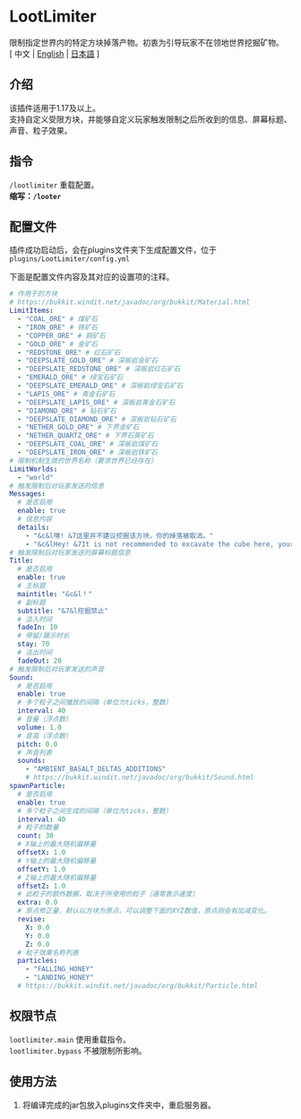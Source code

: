 # LootLimiter
限制指定世界内的特定方块掉落产物。初衷为引导玩家不在领地世界挖掘矿物。  
[ 中文 | [English](https://github.com/reuAC/LootLimiter/blob/reuAC/README_EN.md) | [日本語](https://github.com/reuAC/LootLimiter/blob/reuAC/README_JP.md) ]

## 介绍
该插件适用于1.17及以上。  
支持自定义受限方块，并能够自定义玩家触发限制之后所收到的信息、屏幕标题、声音、粒子效果。
## 指令
`/lootlimiter` 重载配置。  
**缩写：`/looter`**

## 配置文件
插件成功启动后，会在plugins文件夹下生成配置文件，位于 `plugins/LootLimiter/config.yml`  

下面是配置文件内容及其对应的设置项的注释。

```yaml
# 作用于的方块
# https://bukkit.windit.net/javadoc/org/bukkit/Material.html
LimitItems:
  - "COAL_ORE" # 煤矿石
  - "IRON_ORE" # 铁矿石
  - "COPPER_ORE" # 铜矿石
  - "GOLD_ORE" # 金矿石
  - "REDSTONE_ORE" # 红石矿石
  - "DEEPSLATE_GOLD_ORE" # 深板岩金矿石
  - "DEEPSLATE_REDSTONE_ORE" # 深板岩红石矿石
  - "EMERALD_ORE" # 绿宝石矿石
  - "DEEPSLATE_EMERALD_ORE" # 深板岩绿宝石矿石
  - "LAPIS_ORE" # 青金石矿石
  - "DEEPSLATE_LAPIS_ORE" # 深板岩青金石矿石
  - "DIAMOND_ORE" # 钻石矿石
  - "DEEPSLATE_DIAMOND_ORE" # 深板岩钻石矿石
  - "NETHER_GOLD_ORE" # 下界金矿石
  - "NETHER_QUARTZ_ORE" # 下界石英矿石
  - "DEEPSLATE_COAL_ORE" # 深板岩煤矿石
  - "DEEPSLATE_IRON_ORE" # 深板岩铁矿石
# 限制机制生效的世界名称（要求世界已经存在）
LimitWorlds:
  - "world"
# 触发限制后对玩家发送的信息
Messages:
  # 是否启用
  enable: true
  # 信息内容
  details:
    - "&c&l嘿! &7这里并不建议挖掘该方块，你的掉落被取消。"
    - "&c&lHey! &7It is not recommended to excavate the cube here, your drop is canceled."
# 触发限制后对玩家发送的屏幕标题信息
Title:
  # 是否启用
  enable: true
  # 主标题
  maintitle: "&c&l！"
  # 副标题
  subtitle: "&7&l挖掘禁止"
  # 淡入时间
  fadeIn: 10
  # 停留/展示时长
  stay: 70
  # 淡出时间
  fadeOut: 20
# 触发限制后对玩家发送的声音
Sound:
  # 是否启用
  enable: true
  # 多个粒子之间播放的间隔（单位为ticks，整数）
  interval: 40
  # 音量（浮点数）
  volume: 1.0
  # 音高（浮点数）
  pitch: 0.0
  # 声音列表
  sounds:
    - "AMBIENT_BASALT_DELTAS_ADDITIONS"
    # https://bukkit.windit.net/javadoc/org/bukkit/Sound.html
spawnParticle:
  # 是否启用
  enable: true
  # 多个粒子之间生成的间隔（单位为ticks，整数）
  interval: 40
  # 粒子的数量
  count: 30
  # X轴上的最大随机偏移量
  offsetX: 1.0
  # Y轴上的最大随机偏移量
  offsetY: 1.0
  # Z轴上的最大随机偏移量
  offsetZ: 1.0
  # 此粒子的额外数据，取决于所使用的粒子（通常表示速度）
  extra: 0.0
  # 原点修正量，默认以方块为原点，可以调整下面的XYZ数值，原点则会有加减变化。
  revise:
    X: 0.0
    Y: 0.0
    Z: 0.0
  # 粒子效果名称列表
  particles:
    - "FALLING_HONEY"
    - "LANDING_HONEY"
  # https://bukkit.windit.net/javadoc/org/bukkit/Particle.html
```

## 权限节点
`lootlimiter.main` 使用重载指令。  
`lootlimiter.bypass` 不被限制所影响。

## 使用方法
1. 将编译完成的jar包放入plugins文件夹中，重启服务器。